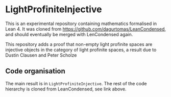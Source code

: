 # LightProfiniteInjective

This is an experimental repository containing mathematics formalised in Lean 4. It was cloned from <https://github.com/dagurtomas/LeanCondensed>, and should eventually be merged with LenCondensed again.

This repository adds a proof that non-empty light profinite spaces are injective objects in the category of light profinite spaces, a result due to Dustin Clausen and Peter Scholze

## Code organisation

The main result is in `LightProfiniteInjective`. The rest of the code hierarchy is cloned from LeanCondensed, see link above.
